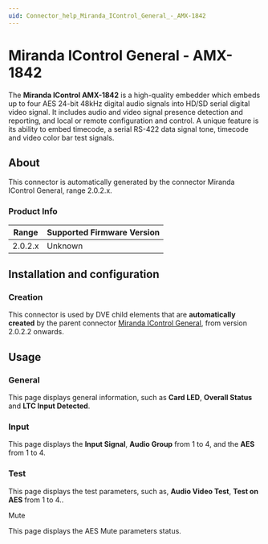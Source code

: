 ```yaml
---
uid: Connector_help_Miranda_IControl_General_-_AMX-1842
---
```


# Miranda IControl General - AMX-1842

The **Miranda IControl AMX-1842** is a high-quality embedder which embeds up to four AES 24-bit 48kHz digital audio signals into HD/SD serial digital video signal.
It includes audio and video signal presence detection and reporting, and local or remote configuration and control. A unique feature is its ability to embed timecode, a serial RS-422 data signal tone, timecode and video color bar test signals.

## About

This connector is automatically generated by the connector Miranda IControl General, range 2.0.2.x.

### Product Info

| Range | Supported Firmware Version |
|------------------|-----------------------------|
| 2.0.2.x          | Unknown                     |

## Installation and configuration

### Creation

This connector is used by DVE child elements that are **automatically created** by the parent connector [Miranda IControl General](xref:Connector_help_Miranda_IControl_General), from version 2.0.2.2 onwards.

## Usage

### General

This page displays general information, such as **Card LED**, **Overall Status** and **LTC Input Detected**.

### Input

This page displays the **Input Signal**, **Audio Group** from 1 to 4, and the **AES** from 1 to 4.

### Test

This page displays the test parameters, such as, **Audio Video Test**, **Test on AES** from 1 to 4..

Mute

This page displays the AES Mute parameters status.


